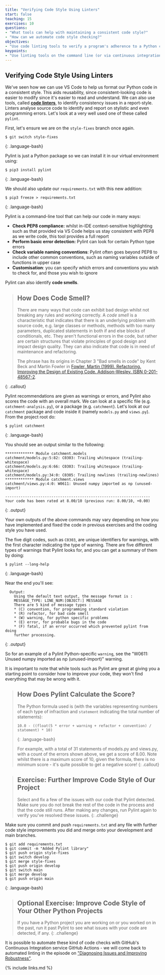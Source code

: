 ```yaml
---
title: "Verifying Code Style Using Linters"
start: false
teaching: 15
exercises: 10
questions:
- "What tools can help with maintaining a consistent code style?"
- "How can we automate code style checking?"
objectives:
- "Use code linting tools to verify a program's adherence to a Python coding style convention."
keypoints:
- "Use linting tools on the command line (or via continuous integration) to automatically check your code style."
---
```


## Verifying Code Style Using Linters

We've seen how we can use VS Code to help us format our Python code in a consistent style.
This aids reusability,
since consistent-looking code is easier to modify
since it's easier to read and understand.
We can also use tools,
called [**code linters**](https://en.wikipedia.org/wiki/Lint_%28software%29),
to identify consistency issues in a report-style.
Linters analyse source code to identify and report on stylistic and even programming errors.
Let's look at a very well used one of these called `pylint`.

First, let's ensure we are on the `style-fixes` branch once again.

~~~
$ git switch style-fixes
~~~
{: .language-bash}

Pylint is just a Python package so we can install it in our virtual environment using:

~~~
$ pip3 install pylint
~~~
{: .language-bash}

We should also update our `requirements.txt` with this new addition:

~~~
$ pip3 freeze > requirements.txt
~~~
{: .language-bash}

Pylint is a command-line tool that can help our code in many ways:

- **Check PEP8 compliance:**
  whilst in-IDE context-sensitive highlighting such as that provided via VS Code
  helps us stay consistent with PEP8 as we write code, this tool provides a full report
- **Perform basic error detection:** Pylint can look for certain Python type errors
- **Check variable naming conventions**:
  Pylint often goes beyond PEP8 to include other common conventions,
  such as naming variables outside of functions in upper case
- **Customisation**:
  you can specify which errors and conventions you wish to check for, and those you wish to ignore

Pylint can also identify **code smells**.

> ## How Does Code Smell?
>
> There are many ways that code can exhibit bad design
> whilst not breaking any rules and working correctly.
> A *code smell* is a characteristic that indicates
> that there is an underlying problem with source code, e.g.
> large classes or methods,
> methods with too many parameters,
> duplicated statements in both if and else blocks of conditionals, etc.
> They aren't functional errors in the code,
> but rather are certain structures that violate principles of good design
> and impact design quality.
> They can also indicate that code is in need of maintenance and refactoring.
>
> The phrase has its origins in Chapter 3 "Bad smells in code"
> by Kent Beck and Martin Fowler in
> [Fowler, Martin (1999). Refactoring. Improving the Design of Existing Code. Addison-Wesley. ISBN 0-201-48567-2](https://www.amazon.com/Refactoring-Improving-Design-Existing-Code/dp/0201485672/).
>
{: .callout}

Pylint recommendations are given as warnings or errors,
and Pylint also scores the code with an overall mark. 
We can look at a specific file (e.g. `catchment-analysis.py`),
or a package (e.g. `catchment`).
Let's look at our `catchment` package and code inside it (namely `models.py` and `views.py`). 
From the project root do:

~~~
$ pylint catchment
~~~
{: .language-bash}

You should see an output similar to the following:

~~~
************* Module catchment.models
catchment/models.py:5:82: C0303: Trailing whitespace (trailing-whitespace)
catchment/models.py:6:66: C0303: Trailing whitespace (trailing-whitespace)
catchment/models.py:34:0: C0305: Trailing newlines (trailing-newlines)
************* Module catchment.views
catchment/views.py:4:0: W0611: Unused numpy imported as np (unused-import)

------------------------------------------------------------------
Your code has been rated at 8.00/10 (previous run: 8.00/10, +0.00)
~~~
{: .output}

Your own outputs of the above commands may vary depending on
how you have implemented and fixed the code in previous exercises
and the coding style you have used.

The five digit codes, such as `C0303`, are unique identifiers for warnings,
with the first character indicating the type of warning.
There are five different types of warnings that Pylint looks for,
and you can get a summary of them by doing:

~~~
$ pylint --long-help
~~~
{: .language-bash}

Near the end you'll see:

~~~
  Output:
    Using the default text output, the message format is :
    MESSAGE_TYPE: LINE_NUM:[OBJECT:] MESSAGE
    There are 5 kind of message types :
    * (C) convention, for programming standard violation
    * (R) refactor, for bad code smell
    * (W) warning, for python specific problems
    * (E) error, for probable bugs in the code
    * (F) fatal, if an error occurred which prevented pylint from doing
    further processing.
~~~
{: .output}

So for an example of a Pylint Python-specific `warning`,
see the "W0611: Unused numpy imported as np (unused-import)" warning.

It is important to note that while tools such as Pylint are great at giving you
a starting point to consider how to improve your code,
they won't find everything that may be wrong with it.

> ## How Does Pylint Calculate the Score?
>
> The Python formula used is
> (with the variables representing numbers of each type of infraction
> and `statement` indicating the total number of statements):
>
> ~~~
> 10.0 - ((float(5 * error + warning + refactor + convention) / statement) * 10)
> ~~~
> {: .language-bash}
>
> For example, with a total of 31 statements of models.py and views.py,
> with a count of the errors shown above, we get a score of 8.00.
> Note whilst there is a maximum score of 10, given the formula,
> there is no minimum score - it's quite possible to get a negative score!
{: .callout}

> ## Exercise: Further Improve Code Style of Our Project
> Select and fix a few of the issues with our code that Pylint detected.
> Make sure you do not break the rest of the code in the process and that the code still runs.
> After making any changes, run Pylint again to verify you've resolved these issues.
{: .challenge}

Make sure you commit and push `requirements.txt`
and any file with further code style improvements you did
and merge onto your development and main branches.

~~~
$ git add requirements.txt
$ git commit -m "Added Pylint library"
$ git push origin style-fixes
$ git switch develop
$ git merge style-fixes
$ git push origin develop
$ git switch main
$ git merge develop
$ git push origin main
~~~
{: .language-bash}

> ## Optional Exercise: Improve Code Style of Your Other Python Projects
> If you have a Python project you are working on or you worked on in the past,
> run it past Pylint to see what issues with your code are detected, if any.
{: .challenge}

It is possible to automate these kind of code checks
with GitHub's Continuous Integration service GitHub Actions -
we will come back to automated linting in the episode on
["Diagnosing Issues and Improving Robustness"](../24-diagnosing-issues-improving-robustness/index.html).

{% include links.md %}
